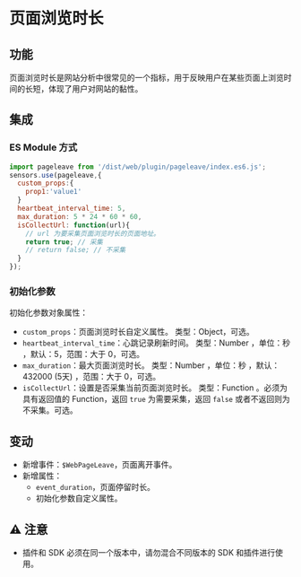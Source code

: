 # 页面浏览时长

## 功能
页面浏览时长是网站分析中很常见的一个指标，用于反映用户在某些页面上浏览时间的长短，体现了用户对网站的黏性。

## 集成
### ES Module 方式
```javascript
import pageleave from '/dist/web/plugin/pageleave/index.es6.js';
sensors.use(pageleave,{
  custom_props:{
    prop1:'value1'
  }
  heartbeat_interval_time: 5,
  max_duration: 5 * 24 * 60 * 60,
  isCollectUrl: function(url){
    // url 为要采集页面浏览时长的页面地址。
    return true; // 采集
    // return false; // 不采集
  }
});
```
### 初始化参数
初始化参数对象属性：
- `custom_props`：页面浏览时长自定义属性。   类型：Object，可选。
- `heartbeat_interval_time`：心跳记录刷新时间。 类型：Number ，单位：秒 ，默认：5，范围：大于 0，可选。
- `max_duration`：最大页面浏览时长。 类型：Number ，单位：秒 ，默认：432000  (5天) ，范围：大于 0，可选。
- `isCollectUrl`：设置是否采集当前页面浏览时长。 类型：Function 。必须为具有返回值的 Function，返回 `true` 为需要采集，返回 `false` 或者不返回则为不采集。可选。

## 变动
- 新增事件：`$WebPageLeave`，页面离开事件。
- 新增属性：
  - `event_duration`，页面停留时长。
  - 初始化参数自定义属性。

## ⚠️ 注意

- 插件和 SDK 必须在同一个版本中，请勿混合不同版本的 SDK 和插件进行使用。
